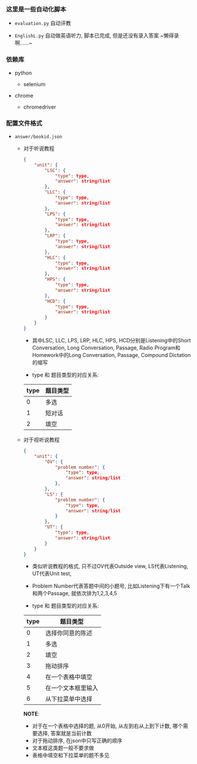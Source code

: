 ### 这里是一些自动化脚本

- `evaluation.py`
  自动评教

- `EnglishL.py`
  自动做英语听力, 脚本已完成, 但是还没有录入答案 ~懒得录啊......~

### 依赖库

- python
  - selenium

- chrome
  - chromedriver

### 配置文件格式

- `answer/bookid.json`

  - 对于听说教程

    ```json
    {
        "unit": {
            "LSC": {
                "type": type,
                "answer": string/list
            },
            "LLC": {
                "type": type,
                "answer": string/list
            },
            "LPS": {
                "type": type,
                "answer": string/list
            },
            "LRP": {
                "type": type,
                "answer": string/list
            },
            "HLC": {
                "type": type,
                "answer": string/list
            },
            "HPS": {
                "type": type,
                "answer": string/list
            },
            "HCD": {
                "type": type,
                "answer": string/list
            }
        }
    }
    ```

    - 其中LSC, LLC, LPS, LRP, HLC, HPS, HCD分别是Listening中的Short Conversation, Long Conversation, Passage, Radio Program和Homework中的Long Conversation, Passage, Compound Dictation的缩写

    - type 和 题目类型的对应关系:

    | type | 题目类型 |
    | ---- | -------- |
    | 0    | 多选     |
    | 1    | 短对话   |
    | 2    | 填空     |


  - 对于视听说教程

    ```json
    {
        "unit": {
            "OV": {
                "problem number": {
                    "type": type,
                    "answer": string/list
                },
            },
            "LS": {
                "problem number": {
                    "type": type,
                    "answer": string/list
                }
            },
            "UT": {
                "type": type,
                "answer": string/list
            }
        }
    }
    ```

    - 类似听说教程的格式, 只不过OV代表Outside view, LS代表Listening, UT代表Unit test,
    - Problem Number代表答题中间的小题号, 比如Listening下有一个Talk和两个Passage, 就依次排为1,2,3,4,5

    - type 和 题目类型的对应关系:

    | type | 题目类型                          |
    | ---- | --------------------------------- |
    | 0    | 选择你同意的陈述                  |
    | 1    | 多选                              |
    | 2    | 填空                              |
    | 3    | 拖动排序                          |
    | 4    | 在一个表格中填空                  |
    | 5    | 在一个文本框里输入                |
    | 6    | 从下拉菜单中选择                  |

    **NOTE**:

    - 对于在一个表格中选择的题, 从0开始, 从左到右从上到下计数, 哪个需要选择, 答案就是当前计数
    - 对于拖动排序, 在json中只写正确的顺序
    - 文本框这类题一般不要求做
    - 表格中填空和下拉菜单的题不多见

